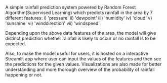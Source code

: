A simple rainfall prediction system powered by Random Forest Algorithm(Supervised Learning) which predicts rainfall in the area by 7 different features:
i) 'pressure'
ii) 'dewpoint'
iii) 'humidity'
iv) 'cloud'
v) 'sunshine'
vi) 'winddirection'
vii) 'windspeed'

Depending upon the above data features of the area, the model will give distinct prediction whether rainfall is likely to occur or no rainfall is to be expected.

Also, to make the model useful for users, it is hosted on a interactive Streamlit app where user can input the values of the features and then see the predictions for the given values.
Visualizations are also made for better understanding and more thorough overview of the probability of rainfall happening or not.
